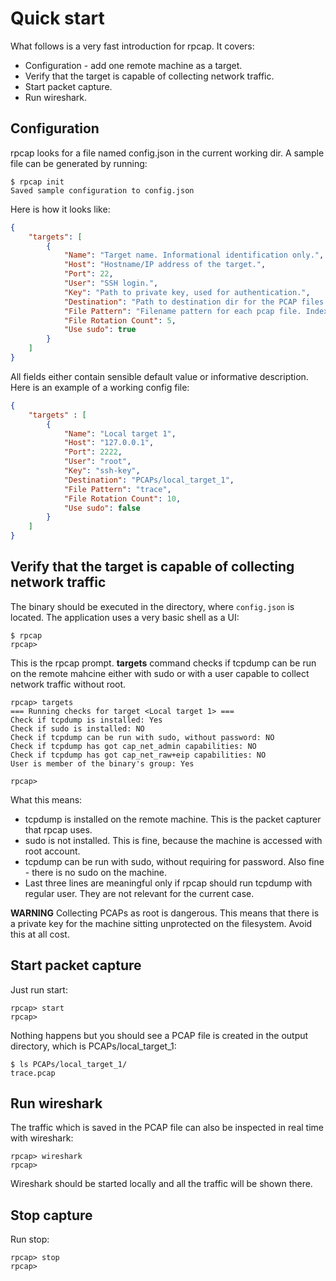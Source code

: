 # Quick start
What follows is a very fast introduction for rpcap. It covers:

* Configuration - add one remote machine as a target.
* Verify that the target is capable of collecting network traffic.
* Start packet capture.
* Run wireshark.

## Configuration
rpcap looks for a file named config.json in the current working dir. A sample file can be generated by running:

```shell
$ rpcap init
Saved sample configuration to config.json
```

Here is how it looks like:
```json
{
    "targets": [
        {
            "Name": "Target name. Informational identification only.",
            "Host": "Hostname/IP address of the target.",
            "Port": 22,
            "User": "SSH login.",
            "Key": "Path to private key, used for authentication.",
            "Destination": "Path to destination dir for the PCAP files.",
            "File Pattern": "Filename pattern for each pcap file. Index and file extension will be added to this string.",
            "File Rotation Count": 5,
            "Use sudo": true
        }
    ]
}
```
All fields either contain sensible default value or informative description. Here is an example of a working config file:

```json
{
    "targets" : [
        {
            "Name": "Local target 1",
            "Host": "127.0.0.1",
            "Port": 2222,
            "User": "root",
            "Key": "ssh-key",
            "Destination": "PCAPs/local_target_1",
            "File Pattern": "trace",
            "File Rotation Count": 10,
            "Use sudo": false
        }
    ]
}
```
## Verify that the target is capable of collecting network traffic

The binary should be executed in the directory, where `config.json` is located. The application uses a very basic shell as a UI:

```shell
$ rpcap
rpcap>
```

This is the rpcap prompt. **targets** command checks if tcpdump can be run on the remote mahcine either with sudo or with a user capable to collect network traffic without root.

```shell
rpcap> targets
=== Running checks for target <Local target 1> ===
Check if tcpdump is installed: Yes
Check if sudo is installed: NO
Check if tcpdump can be run with sudo, without password: NO
Check if tcpdump has got cap_net_admin capabilities: NO
Check if tcpdump has got cap_net_raw+eip capabilities: NO
User is member of the binary's group: Yes

rpcap>
```
What this means:

* tcpdump is installed on the remote machine. This is the packet capturer that rpcap uses.
* sudo is not installed. This is fine, because the machine is accessed with root account.
* tcpdump can be run with sudo, without requiring for password. Also fine - there is no sudo on the machine.
* Last three lines are meaningful only if rpcap should run tcpdump with regular user. They are not relevant for the current case.

**WARNING** Collecting PCAPs as root is dangerous. This means that there is a private key for the machine sitting unprotected on the filesystem. Avoid this at all cost.

## Start packet capture

Just run start:

```shell
rpcap> start
rpcap>
```

Nothing happens but you should see a PCAP file is created in the output directory, which is PCAPs/local_target_1:

```shell
$ ls PCAPs/local_target_1/
trace.pcap
```

## Run wireshark

The traffic which is saved in the PCAP file can also be inspected in real time with wireshark:

```shell
rpcap> wireshark
rpcap>
```

Wireshark should be started locally and all the traffic will be shown there.

## Stop capture

Run stop:
```shell
rpcap> stop
rpcap>
```
